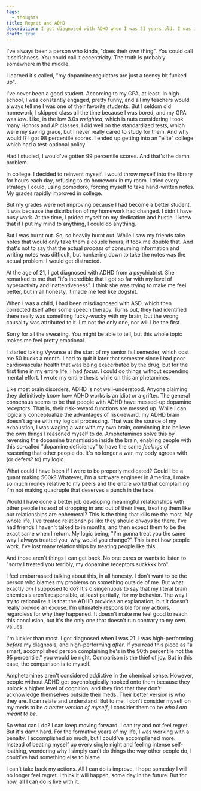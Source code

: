 ```yaml
---
tags:
  - thoughts
title: Regret and ADHD
description: I got diagnosed with ADHD when I was 21 years old. I was illuminating, and extremely frustrating.
draft: true
---
```


I've always been a person who kinda, "does their own thing". You could call it selfishness. You could call it eccentricity. The truth is probably somewhere in the middle.

I learned it's called, "my dopamine regulators are just a teensy bit fucked up".

I've never been a good student. According to my GPA, at least. In high school, I was constantly engaged, pretty funny, and all my teachers would always tell me I was one of their favorite students. But I seldom did homework, I skipped class all the time because I was bored, and my GPA was _low_. Like, in the low 3.0s _weighted_, which is nuts considering I took many Honors and AP classes. I did well on the standardized tests, which were my saving grace, but I never really cared to study for them. And why would I? I got 98 percentile scores. I ended up getting into an "elite" college which had a test-optional policy.

Had I studied, I would've gotten 99 percentile scores. And that's the damn problem.

In college, I decided to reinvent myself. I would throw myself into the library for hours each day, refusing to do homework in my room. I tried every strategy I could, using pomodoro, forcing myself to take hand-written notes. My grades rapidly improved in college.

But my grades were not improving because I had become a better student, it was because the distribution of my homework had changed. I didn't have busy work. At the time, I prided myself on my dedication and hustle. I knew that if I put my mind to anything, I could do anything.

But I was burnt out. So, so heavily burnt out. While I saw my friends take notes that would only take them a couple hours, it took me double that. And that's not to say that the actual _process_ of consuming information and writing notes was difficult, but hunkering down to take the notes was the actual problem. I would get distracted.

At the age of 21, I got diagnosed with ADHD from a psychiatrist. She remarked to me that "it's incredible that I got so far with my level of hyperactivity and inattentiveness". I think she was trying to make me feel better, but in all honesty, it made me feel like dogshit.

When I was a child, I had been misdiagnosed with ASD, which then corrected itself after some speech therapy. Turns out, they had identified there really was something fucky-wucky with my brain, but the wrong causality was attributed to it. I'm not the only one, nor will I be the first.

Sorry for all the swearing. You might be able to tell, but this whole topic makes me feel pretty emotional.

I started taking Vyvanse at the start of my senior fall semester, which cost me 50 bucks a month. I had to quit it later that semester since I had poor cardiovascular health that was being exacerbated by the drug, but for the first time in my entire life, I had _focus_. I could do things without expending mental effort. I wrote my entire thesis while on this amphetamines.

Like most brain disorders, ADHD is not well-understood. Anyone claiming they definitively _know_ how ADHD works is an idiot or a grifter. The general consensus seems to be that people with ADHD have messed-up dopamine receptors. That is, their risk-reward functions are messed up. While I can logically conceptualize the advantages of risk-reward, my ADHD brain doesn't agree with my logical processing. That was the source of my exhaustion, I was waging a war with my own brain, convincing it to believe the own things I reasoned myself to do. Amphetamines solve this by reversing the dopamine transmission inside the brain, enabling people with this so-called "dopamine deficiency" to have the same _feelings_ of reasoning that other people do. It's no longer a war, my body agrees with (or defers? to) my logic.

What could I have been if I were to be properly medicated? Could I be a quant making 500k? Whatever, I'm a software engineer in America, I make so much money relative to my peers and the entire world that complaining I'm not making quadruple that deserves a punch in the face.

Would I have done a better job developing meaningful relationships with other people instead of dropping in and out of their lives, treating them like our relationships are ephemeral? This is the thing that kills me the most. My whole life, I've treated relationships like they should _always_ be there. I've had friends I haven't talked to in months, and then expect them to be the exact same when I return. My logic being, "I'm gonna treat you the same way I always treated you, why would you change?" This is not how people work. I've lost many relationships by treating people like this.

And those aren't things I can get back. No one cares or wants to listen to "sorry I treated you terribly, my dopamine receptors suckkkk bro".

I feel embarrassed talking about this, in all honesty. I don't want to be the person who blames my problems on something outside of me. But what exactly _am_ I supposed to do? It's disingenuous to say that my literal brain chemicals aren't responsible, at least partially, for my behavior. The way I try to rationalize it is that the ADHD provides an explanation, but it doesn't really provide an excuse. I'm ultimately responsible for my actions, regardless for why they happened. It doesn't make me feel good to reach this conclusion, but it's the only one that doesn't run contrary to my own values.

I'm luckier than most. I got diagnosed when I was 21. I was high-performing _before_ my diagnosis, and high-performing _after_. If you read this piece as "a smart, accomplished person complaining he's in the 90th percentile not the 95 percentile." you would be right. Comparison is the thief of joy. But in this case, the comparison is to myself.

Amphetamines aren't considered addictive in the chemical sense. However, people without ADHD get psychologically hooked onto them because they unlock a higher level of cognition, and they find that they don't acknowledge themselves outside their meds. Their better version is who they are. I can relate and understand. But to me, I don't consider myself on my meds to be _a better version of myself_, I consider them to be _who I am meant to be_.

So what can I do? I can keep moving forward. I can try and not feel regret. But it's damn hard. For the formative years of my life, I was working with a penalty. I accomplished so much, but I could've accomplished more. Instead of beating myself up every single night and feeling intense self-loathing, wondering why I simply can't do things the way other people do, I could've had something else to blame.

I can't take back my actions. All I can do is improve. I hope someday I will no longer feel regret. I think it will happen, some day in the future. But for now, all I can do is live with it.
